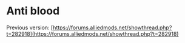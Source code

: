 # Anti blood

Previous version: [https://forums.alliedmods.net/showthread.php?t=282918](https://forums.alliedmods.net/showthread.php?t=282918)
